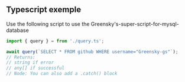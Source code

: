 ## Typescript exemple
Use the following script to use the Greensky's-super-script-for-mysql-database

```ts
import { query } = from './query.ts';

await query(`SELECT * FROM github WHERE username="Greensky-gs"`);
// Returns:
// string if error
// any[] if successful
// Node: You can also add a .catch() block
```
